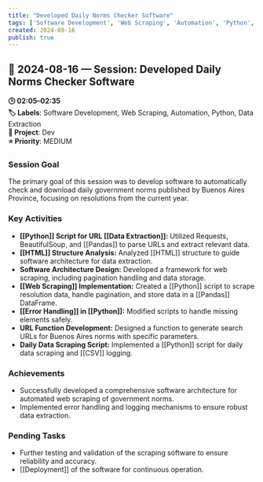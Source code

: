 ```yaml
---
title: "Developed Daily Norms Checker Software"
tags: ['Software Development', 'Web Scraping', 'Automation', 'Python', 'Data Extraction']
created: 2024-08-16
publish: true
---
```


## 📅 2024-08-16 — Session: Developed Daily Norms Checker Software

**🕒 02:05–02:35**  
**🏷️ Labels**: Software Development, Web Scraping, Automation, Python, Data Extraction  
**📂 Project**: Dev  
**⭐ Priority**: MEDIUM  


### Session Goal
The primary goal of this session was to develop software to automatically check and download daily government norms published by Buenos Aires Province, focusing on resolutions from the current year.

### Key Activities
- **[[Python]] Script for URL [[Data Extraction]]:** Utilized Requests, BeautifulSoup, and [[Pandas]] to parse URLs and extract relevant data.
- **[[HTML]] Structure Analysis:** Analyzed [[HTML]] structure to guide software architecture for data extraction.
- **Software Architecture Design:** Developed a framework for web scraping, including pagination handling and data storage.
- **[[Web Scraping]] Implementation:** Created a [[Python]] script to scrape resolution data, handle pagination, and store data in a [[Pandas]] DataFrame.
- **[[Error Handling]] in [[Python]]:** Modified scripts to handle missing elements safely.
- **URL Function Development:** Designed a function to generate search URLs for Buenos Aires norms with specific parameters.
- **Daily Data Scraping Script:** Implemented a [[Python]] script for daily data scraping and [[CSV]] logging.

### Achievements
- Successfully developed a comprehensive software architecture for automated web scraping of government norms.
- Implemented error handling and logging mechanisms to ensure robust data extraction.

### Pending Tasks
- Further testing and validation of the scraping software to ensure reliability and accuracy.
- [[Deployment]] of the software for continuous operation.
